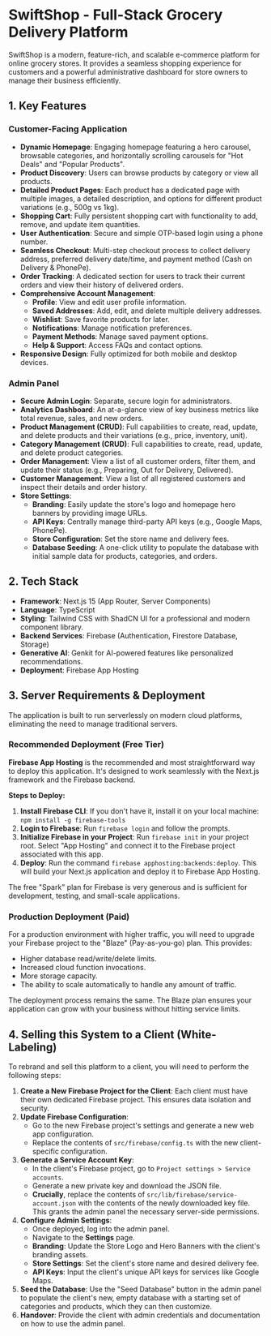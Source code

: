 # SwiftShop - Full-Stack Grocery Delivery Platform

SwiftShop is a modern, feature-rich, and scalable e-commerce platform for online grocery stores. It provides a seamless shopping experience for customers and a powerful administrative dashboard for store owners to manage their business efficiently.

## 1. Key Features

### Customer-Facing Application
- **Dynamic Homepage**: Engaging homepage featuring a hero carousel, browsable categories, and horizontally scrolling carousels for "Hot Deals" and "Popular Products".
- **Product Discovery**: Users can browse products by category or view all products.
- **Detailed Product Pages**: Each product has a dedicated page with multiple images, a detailed description, and options for different product variations (e.g., 500g vs 1kg).
- **Shopping Cart**: Fully persistent shopping cart with functionality to add, remove, and update item quantities.
- **User Authentication**: Secure and simple OTP-based login using a phone number.
- **Seamless Checkout**: Multi-step checkout process to collect delivery address, preferred delivery date/time, and payment method (Cash on Delivery & PhonePe).
- **Order Tracking**: A dedicated section for users to track their current orders and view their history of delivered orders.
- **Comprehensive Account Management**:
    - **Profile**: View and edit user profile information.
    - **Saved Addresses**: Add, edit, and delete multiple delivery addresses.
    - **Wishlist**: Save favorite products for later.
    - **Notifications**: Manage notification preferences.
    - **Payment Methods**: Manage saved payment options.
    - **Help & Support**: Access FAQs and contact options.
- **Responsive Design**: Fully optimized for both mobile and desktop devices.

### Admin Panel
- **Secure Admin Login**: Separate, secure login for administrators.
- **Analytics Dashboard**: An at-a-glance view of key business metrics like total revenue, sales, and new orders.
- **Product Management (CRUD)**: Full capabilities to create, read, update, and delete products and their variations (e.g., price, inventory, unit).
- **Category Management (CRUD)**: Full capabilities to create, read, update, and delete product categories.
- **Order Management**: View a list of all customer orders, filter them, and update their status (e.g., Preparing, Out for Delivery, Delivered).
- **Customer Management**: View a list of all registered customers and inspect their details and order history.
- **Store Settings**:
    - **Branding**: Easily update the store's logo and homepage hero banners by providing image URLs.
    - **API Keys**: Centrally manage third-party API keys (e.g., Google Maps, PhonePe).
    - **Store Configuration**: Set the store name and delivery fees.
    - **Database Seeding**: A one-click utility to populate the database with initial sample data for products, categories, and orders.

## 2. Tech Stack

- **Framework**: Next.js 15 (App Router, Server Components)
- **Language**: TypeScript
- **Styling**: Tailwind CSS with ShadCN UI for a professional and modern component library.
- **Backend Services**: Firebase (Authentication, Firestore Database, Storage)
- **Generative AI**: Genkit for AI-powered features like personalized recommendations.
- **Deployment**: Firebase App Hosting

## 3. Server Requirements & Deployment

The application is built to run serverlessly on modern cloud platforms, eliminating the need to manage traditional servers.

### Recommended Deployment (Free Tier)
**Firebase App Hosting** is the recommended and most straightforward way to deploy this application. It's designed to work seamlessly with the Next.js framework and the Firebase backend.

**Steps to Deploy:**
1.  **Install Firebase CLI**: If you don't have it, install it on your local machine: `npm install -g firebase-tools`
2.  **Login to Firebase**: Run `firebase login` and follow the prompts.
3.  **Initialize Firebase in your Project**: Run `firebase init` in your project root. Select "App Hosting" and connect it to the Firebase project associated with this app.
4.  **Deploy**: Run the command `firebase apphosting:backends:deploy`. This will build your Next.js application and deploy it to Firebase App Hosting.

The free "Spark" plan for Firebase is very generous and is sufficient for development, testing, and small-scale applications.

### Production Deployment (Paid)
For a production environment with higher traffic, you will need to upgrade your Firebase project to the "Blaze" (Pay-as-you-go) plan. This provides:
- Higher database read/write/delete limits.
- Increased cloud function invocations.
- More storage capacity.
- The ability to scale automatically to handle any amount of traffic.

The deployment process remains the same. The Blaze plan ensures your application can grow with your business without hitting service limits.

## 4. Selling this System to a Client (White-Labeling)

To rebrand and sell this platform to a client, you will need to perform the following steps:

1.  **Create a New Firebase Project for the Client**: Each client must have their own dedicated Firebase project. This ensures data isolation and security.
2.  **Update Firebase Configuration**:
    - Go to the new Firebase project's settings and generate a new web app configuration.
    - Replace the contents of `src/firebase/config.ts` with the new client-specific configuration.
3.  **Generate a Service Account Key**:
    - In the client's Firebase project, go to `Project settings > Service accounts`.
    - Generate a new private key and download the JSON file.
    - **Crucially**, replace the contents of `src/lib/firebase/service-account.json` with the contents of the newly downloaded key file. This grants the admin panel the necessary server-side permissions.
4.  **Configure Admin Settings**:
    - Once deployed, log into the admin panel.
    - Navigate to the **Settings** page.
    - **Branding**: Update the Store Logo and Hero Banners with the client's branding assets.
    - **Store Settings**: Set the client's store name and desired delivery fee.
    - **API Keys**: Input the client's unique API keys for services like Google Maps.
5.  **Seed the Database**: Use the "Seed Database" button in the admin panel to populate the client's new, empty database with a starting set of categories and products, which they can then customize.
6.  **Handover**: Provide the client with admin credentials and documentation on how to use the admin panel.
